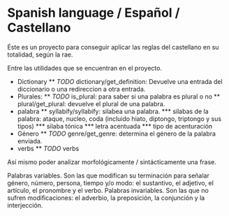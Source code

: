 # Spanish language / Español / Castellano

Éste es un proyecto para conseguir aplicar las reglas del castellano en su totalidad, según la rae.

Entre las utilidades que se encuentran en el proyecto.

* Dictionary
** *TODO* dictionary/get_definition: Devuelve una entrada del diccionario o una redireccion a otra entrada.
* Plurales:
** *TODO* is_plural: para saber si una palabra es plural o no
** plural/get_plural: devuelve el plural de una palabra.
* palabra
** syllabify/syllabify: silabea una palabra.
*** silabas de la palabra: ataque, nucleo, coda (incluido hiato, diptongo, triptongo y sus tipos)
*** silaba tónica
*** letra acentuada
*** tipo de acenturación
* Género
** *TODO* genre/get_genre: determina el género de la palabra enviada.
* verbs
** *TODO* verbs

Así mismo poder analizar morfológicamente / sintácticamente una frase.


Palabras variables. Son las que modifican su terminación para señalar género, número, persona, tiempo y/o modo: el sustantivo, el adjetivo, el artículo, el pronombre y el verbo.
Palabras invariables. Son las que no sufren modificaciones: el adverbio, la preposición, la conjunción y la interjección.